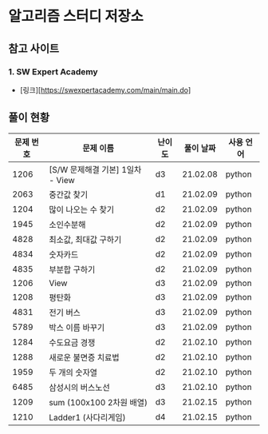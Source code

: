 # 알고리즘 스터디 저장소



## 참고 사이트



### 1. SW Expert Academy

- [링크][https://swexpertacademy.com/main/main.do]



## 풀이 현황



| 문제 번호 | 문제 이름                        | 난이도 | 풀이 날짜 | 사용 언어 |
| --------- | -------------------------------- | ------ | --------- | --------- |
| 1206      | [S/W 문제해결 기본] 1일차 - View | d3     | 21.02.08  | python    |
| 2063      | 중간값 찾기                      | d1     | 21.02.09  | python    |
| 1204      | 많이 나오는 수 찾기              | d2     | 21.02.09  | python    |
| 1945      | 소인수분해                       | d2     | 21.02.09  | python    |
| 4828      | 최소값, 최대값 구하기            | d2     | 21.02.09  | python    |
| 4834      | 숫자카드                         | d2     | 21.02.09  | python    |
| 4835      | 부분합 구하기                    | d2     | 21.02.09  | python    |
| 1206      | View                             | d3     | 21.02.09  | python    |
| 1208      | 평탄화                           | d3     | 21.02.09  | python    |
| 4831      | 전기 버스                        | d3     | 21.02.09  | python    |
| 5789      | 박스 이름 바꾸기                 | d3     | 21.02.09  | python    |
| 1284      | 수도요금 경쟁                    | d2     | 21.02.10  | python    |
| 1288      | 새로운 불면증 치료법             | d2     | 21.02.10  | python    |
| 1959      | 두 개의 숫자열                   | d2     | 21.02.10  | python    |
| 6485      | 삼성시의 버스노선                | d3     | 21.02.10  | python    |
| 1209      | sum (100x100 2차원 배열)         | d3     | 21.02.15  | python    |
| 1210      | Ladder1 (사다리게임)             | d4     | 21.02.15  | python    |

